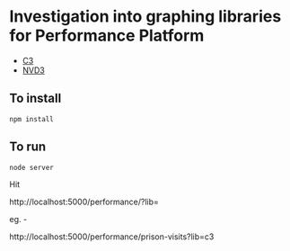 # Investigation into graphing libraries for Performance Platform

- [C3](http://c3js.org)
- [NVD3](http://nvd3.org)

## To install
```
npm install
```

## To run

```
node server
```

Hit

http://localhost:5000/performance/<dashboard-slug>?lib=<graph-library>

eg. -

http://localhost:5000/performance/prison-visits?lib=c3
